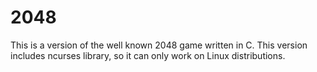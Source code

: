 # 2048

This is a version of the well known 2048 game written in C. This version includes ncurses library, so it can only work on Linux distributions.
